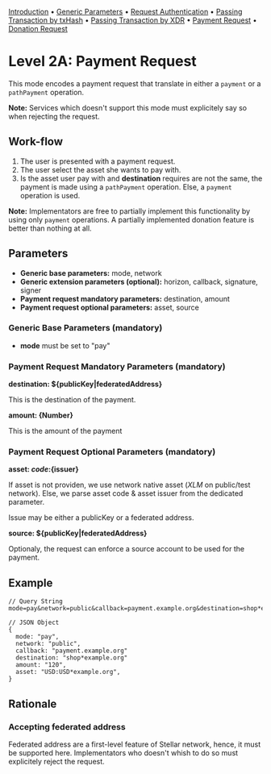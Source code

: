 [Introduction](README.md)
 • [Generic Parameters](level0A.md) • [Request Authentication](level0B.md)
 • [Passing Transaction by txHash](level1A.md)
 • [Passing Transaction by XDR](level1B.md)
 • [Payment Request](level2A.md)
 • [Donation Request](level2B.md)

# Level 2A: Payment Request

This mode encodes a payment request that translate in either a `payment` or a
`pathPayment` operation.

**Note:** Services which doesn't support this mode must explicitely say so when
rejecting the request.

## Work-flow

1. The user is presented with a payment request.
2. The user select the asset she wants to pay with.
3. Is the asset user pay with and **destination** requires are not the same, the
   payment is made using a `pathPayment` operation. Else, a `payment` operation
   is used.

**Note:** Implementators are free to partially implement this functionality by
using only `payment` operations. A partially implemented donation feature is
better than nothing at all.

## Parameters

* **Generic base parameters:** mode, network
* **Generic extension parameters (optional):** horizon, callback, signature,
  signer
* **Payment request mandatory parameters:** destination, amount
* **Payment request optional parameters:** asset, source

### Generic Base Parameters (mandatory)

* **mode** must be set to "pay"

### Payment Request Mandatory Parameters (mandatory)

**destination: ${publicKey|federatedAddress}**

This is the destination of the payment.

**amount: {Number}**

This is the amount of the payment

### Payment Request Optional Parameters (mandatory)

**asset: ${code}:${issuer}**

If asset is not providen, we use network native asset (*XLM* on public/test
network). Else, we parse asset code & asset issuer from the dedicated parameter.

Issue may be either a publicKey or a federated address.

**source: ${publicKey|federatedAddress}**

Optionaly, the request can enforce a source account to be used for the payment.

## Example

```
// Query String
mode=pay&network=public&callback=payment.example.org&destination=shop*example.org&amount=120&asset=USD:usd*example.org

// JSON Object
{
  mode: "pay",
  network: "public",
  callback: "payment.example.org"
  destination: "shop*example.org"
  amount: "120",
  asset: "USD:USD*example.org",
}
```


## Rationale

### Accepting federated address

Federated address are a first-level feature of Stellar network, hence, it must
be supported here. Implementators who doesn't whish to do so must explicitely
reject the request.
